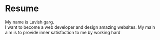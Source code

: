 # Resume
My name is Lavish garg.  
I want to become a web developer and design amazing websites. 
My main aim is to provide inner satisfaction to me by working hard
